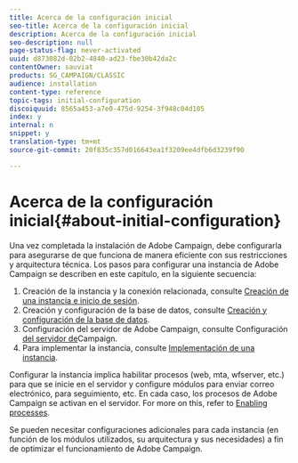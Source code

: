 ```yaml
---
title: Acerca de la configuración inicial
seo-title: Acerca de la configuración inicial
description: Acerca de la configuración inicial
seo-description: null
page-status-flag: never-activated
uuid: d873082d-02b2-4840-ad23-fbe30b42da2c
contentOwner: sauviat
products: SG_CAMPAIGN/CLASSIC
audience: installation
content-type: reference
topic-tags: initial-configuration
discoiquuid: 8565a453-a7e0-475d-9254-3f948c04d105
index: y
internal: n
snippet: y
translation-type: tm+mt
source-git-commit: 20f835c357d016643ea1f3209ee4dfb6d3239f90

---
```



# Acerca de la configuración inicial{#about-initial-configuration}

Una vez completada la instalación de Adobe Campaign, debe configurarla para asegurarse de que funciona de manera eficiente con sus restricciones y arquitectura técnica. Los pasos para configurar una instancia de Adobe Campaign se describen en este capítulo, en la siguiente secuencia:

1. Creación de la instancia y la conexión relacionada, consulte [Creación de una instancia e inicio de sesión](../../installation/using/creating-an-instance-and-logging-on.md).
1. Creación y configuración de la base de datos, consulte [Creación y configuración de la base de datos](../../installation/using/creating-and-configuring-the-database.md).
1. Configuración del servidor de Adobe Campaign, consulte Configuración [del servidor de](../../installation/using/campaign-server-configuration.md)Campaign.
1. Para implementar la instancia, consulte [Implementación de una instancia](../../installation/using/deploying-an-instance.md).

Configurar la instancia implica habilitar procesos (web, mta, wfserver, etc.) para que se inicie en el servidor y configure módulos para enviar correo electrónico, para seguimiento, etc. En cada caso, los procesos de Adobe Campaign se activan en el servidor. For more on this, refer to [Enabling processes](../../installation/using/campaign-server-configuration.md#enabling-processes).

Se pueden necesitar configuraciones adicionales para cada instancia (en función de los módulos utilizados, su arquitectura y sus necesidades) a fin de optimizar el funcionamiento de Adobe Campaign.
